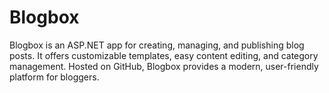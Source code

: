 # Blogbox
Blogbox is an ASP.NET app for creating, managing, and publishing blog posts. It offers customizable templates, easy content editing, and category management. Hosted on GitHub, Blogbox provides a modern, user-friendly platform for bloggers.
